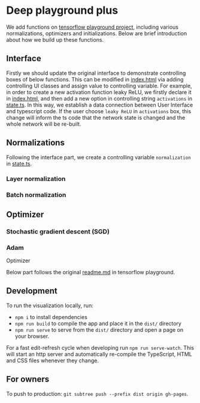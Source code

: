 # Deep playground plus

We add functions on [tensorflow playground project](https://github.com/tensorflow/playground), including various normalizations, optimizers and initializations. Below are brief introduction about how we build up these functions.

## Interface

Firstly we should update the original interface to demonstrate controlling boxes of below functions.
This can be modified in [index.html](index.html) via adding controlling UI classes and assign value to controlling variable.
For example, in order to create a new activation function leaky ReLU, we firstly declare it in [index.html](index.html),
and then add a new option in controlling string `activations` in [state.ts](src/state.ts). 
In this way, we establish a data connection between User Interface and typescript code. 
If the user choose `leaky ReLU` in `activations` box, this change will inform the ts code that the network state is changed and the whole network will be re-built.

## Normalizations

Following the interface part, we create a controlling variable `normalization` in [state.ts](src/state.ts).

### Layer normalization

### Batch normalization

## Optimizer

### Stochastic gradient descent (SGD)

### Adam

Optimizer

Below part follows the original [readme.md](https://github.com/tensorflow/playground/blob/master/README.md) in tensorflow playground.

## Development

To run the visualization locally, run:
- `npm i` to install dependencies
- `npm run build` to compile the app and place it in the `dist/` directory
- `npm run serve` to serve from the `dist/` directory and open a page on your browser.

For a fast edit-refresh cycle when developing run `npm run serve-watch`.
This will start an http server and automatically re-compile the TypeScript,
HTML and CSS files whenever they change.

## For owners
To push to production: `git subtree push --prefix dist origin gh-pages`.
